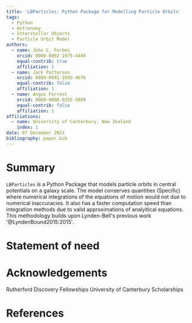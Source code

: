 ```yaml
---
title: 'LBParticles: Python Package for Modelling Particle Orbits'
tags:
  - Python
  - Astronomy
  - Interstellar Objects
  - Particle Orbit Model
authors:
  - name: John C. Forbes
    orcid: 0000-0002-1975-4449
    equal-contrib: true
    affiliation: 1
  - name: Jack Patterson
    orcid: 0009-0001-1692-4676
    equal-contrib: false
    affiliation: 1
  - name: Angus Forrest
    orcid: 0009-0008-0355-5809
    equal-contrib: false
    affiliation: 1
affiliations:
  - name: University of Canterbury, New Zealand
    index: 1
date: 07 December 2023
bibliography: paper.bib
---
```


# Summary

`LBParticles` is a Python Package that models particle orbits in central potentials on a galaxy scale. The model conserves quantities (Specific) where numerical integrations of the equations of motion would not due to numerical inaccuracies. It also has a faster computation speed than integration methods due to valid approximations of analyitical equations. This methodology builds upon Lynden-Bell's previous work '@LyndenBound2015:2015'.

# Statement of need



# Acknowledgements

Rutherford Discovery Fellowships
University of Canterbury Scholarships

# References